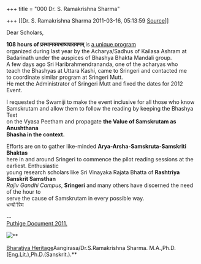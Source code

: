 +++
title = "000 Dr. S. Ramakrishna Sharma"

+++
[[Dr. S. Ramakrishna Sharma	2011-03-16, 05:13:59 [Source](https://groups.google.com/g/bvparishat/c/ubjRw7AL7tc)]]



Dear Scholars,  
  
**108 hours of प्रस्थानत्रयभाष्यपारायणम्** is [a unique program](http://bhashyaparayanam.tripod.com/badrinathprogram.htm)  
organized during last year by the Acharya/Sadhus of Kailasa Ashram at  
Badarinath under the auspices of Bhashya Bhakta Mandali group.  
A few days ago Sri Haribrahmendrananda, one of the acharyas who  
teach the Bhashyas at Uttara Kashi, came to Sringeri and contacted me  
to coordinate similar program at Sringeri Mutt.  
He met the Administrator of Sringeri Mutt and fixed the dates for 2012 Event.  
  
I requested the Swamiji to make the event inclusive for all those who know  
Samskrutam and allow them to follow the reading by keeping the Bhashya Text  
on the Vyasa Peetham and propagate **the Value of Samskrutam as Anushthana  
Bhasha in the context.**  
  
Efforts are on to gather like-minded **Arya-Arsha-Samskruta-Samskriti Bhaktas**  
here in and around Sringeri to commence the pilot reading sessions at the earliest. Enthusiastic  
young research scholars like Sri Vinayaka Rajata Bhatta of **Rashtriya Sanskrit Samsthan**  
*Rajiv Gandhi Campus*, **Sringeri** and many others have discerned the need of the hour to  
serve the cause of Samskrutam in every possible way.  
धन्यो'स्मि  
  
  
--  
[Puthige Document 2011.](http://www.scribd.com/doc/47565765/Puthige-Document-2011)  
  
![](https://lh3.googleusercontent.com/lcWphQAOehgNzTq76Z06Nr9lNu0VRBSwr3eM4XOgApwqvfw63_d_8viOBWoEUF3QEnOdI3a-c3vjTtcJLevZHBo7Mw=s512)**  
  
[Bharatiya Heritage](https://sites.google.com/site/bharatiyaheritage/home/awake-oh-bharatiya)Aangirasa/Dr.S.Ramakrishna Sharma. M.A.,Ph.D.(Eng.Lit.),Ph.D.(Sanskrit.).**  

